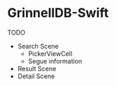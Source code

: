 # GrinnellDB-Swift

TODO
- Search Scene
  * PickerViewCell
  * Segue information
- Result Scene
- Detail Scene
